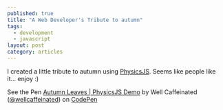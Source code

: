 ```yaml
---
published: true
title: "A Web Developer's Tribute to autumn"
tags: 
  - development
  - javascript
layout: post
category: articles
---
```


I created a little tribute to autumn using [PhysicsJS](http://wellcaffeinated.net/PhysicsJS). Seems like people like it... enjoy :)

<p data-height="485" data-theme-id="963" data-slug-hash="fApHw" data-user="wellcaffeinated" data-default-tab="result" class='codepen'>See the Pen <a href='http://codepen.io/wellcaffeinated/pen/fApHw'>Autumn Leaves | PhysicsJS Demo</a> by Well Caffeinated (<a href='http://codepen.io/wellcaffeinated'>@wellcaffeinated</a>) on <a href='http://codepen.io'>CodePen</a></p>
<script async="async" src="http://codepen.io/assets/embed/ei.js">
</script>